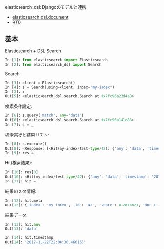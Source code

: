 elasticsearch_dsl: Djangoのモデルと連携

- [elasticsearch_dsl.document](https://github.com/elastic/elasticsearch-dsl-py/blob/master/elasticsearch_dsl/document.py)
- [RTD](http://elasticsearch-dsl.readthedocs.io/)

## 基本

Elasticsearch + DSL Search
~~~py
In [1]: from elasticsearch import Elasticsearch
In [2]: from elasticsearch_dsl import Search
~~~

Search:
~~~py
In [3]: client = Elasticsearch()
In [4]: s = Search(using=client, index="my-index")
In [5]: s
Out[5]: <elasticsearch_dsl.search.Search at 0x7fc96a23d4a8>
~~~

検索条件設定:
~~~py
In [6]: s.query('match', any='data')
Out[6]: <elasticsearch_dsl.search.Search at 0x7fc96a141c88>
In [7]: s = _
~~~

検索実行と結果リスト:
~~~py
In [8]: s.execute()
Out[8]: <Response: [<Hit(my-index/test-type/42): {'any': 'data', 'timestamp': '2017-11-22T22:00:30.466155'}>]>
In [9]: res = _
~~~

Hit(検索結果):

~~~py
In [10]: res[0]
Out[10]: <Hit(my-index/test-type/42): {'any': 'data', 'timestamp': '2017-11-22T22:00:30.466155'}>
In [11]: hit = _
~~~

結果のメタ情報:

~~~py
In [12]: hit.meta
Out[12]: {'index': 'my-index', 'id': '42', 'score': 0.2876821, 'doc_t...}
~~~

結果データ:

~~~py
In [13]: hit.any
Out[13]: 'data'

In [14]: hit.timestamp
Out[14]: '2017-11-22T22:00:30.466155'
~~~
